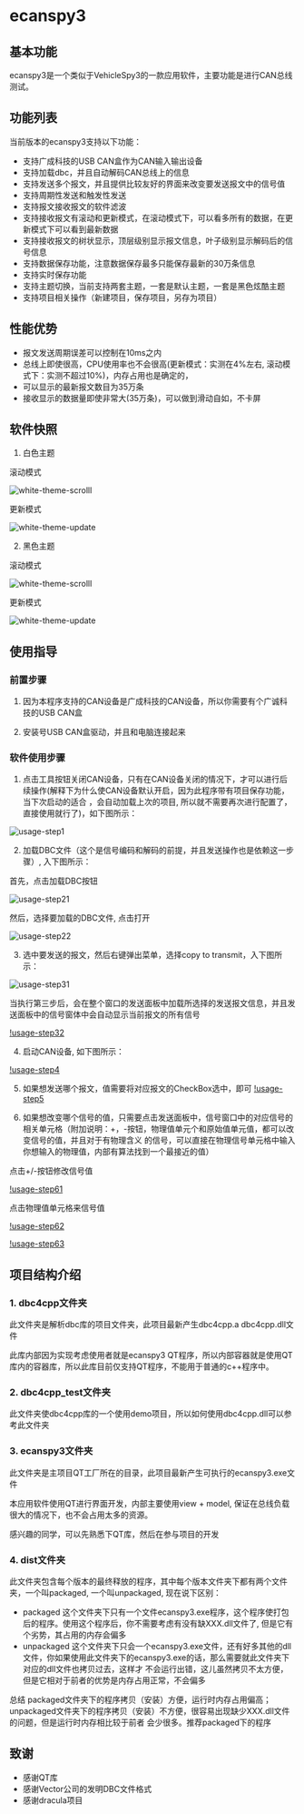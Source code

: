 # ecanspy3

## 基本功能

ecanspy3是一个类似于VehicleSpy3的一款应用软件，主要功能是进行CAN总线测试。

## 功能列表

当前版本的ecanspy3支持以下功能：

+ 支持广成科技的USB CAN盒作为CAN输入输出设备
+ 支持加载dbc，并且自动解码CAN总线上的信息
+ 支持发送多个报文，并且提供比较友好的界面来改变要发送报文中的信号值
+ 支持周期性发送和触发性发送
+ 支持报文接收报文的软件滤波
+ 支持接收报文有滚动和更新模式，在滚动模式下，可以看多所有的数据，在更新模式下可以看到最新数据
+ 支持接收报文的树状显示，顶层级别显示报文信息，叶子级别显示解码后的信号信息
+ 支持数据保存功能，注意数据保存最多只能保存最新的30万条信息
+ 支持实时保存功能
+ 支持主题切换，当前支持两套主题，一套是默认主题，一套是黑色炫酷主题
+ 支持项目相关操作（新建项目，保存项目，另存为项目）

## 性能优势

+ 报文发送周期误差可以控制在10ms之内
+ 总线上即使很高，CPU使用率也不会很高(更新模式：实测在4%左右, 滚动模式下：实测不超过10%)，内存占用也是确定的，
+ 可以显示的最新报文数目为35万条
+ 接收显示的数据量即使非常大(35万条)，可以做到滑动自如，不卡屏

## 软件快照

1. 白色主题

滚动模式

![white-theme-scrolll]("./docs/white-theme-update.png" "白色主题滚动模式运行效果")

更新模式

![white-theme-update]("./docs/white-theme-update.png" "白色主题更新模式运行效果")

2. 黑色主题

滚动模式

![white-theme-scrolll]("./docs/white-theme-update.png" "黑色主题滚动模式运行效果")

更新模式

![white-theme-update]("./docs/white-theme-update.png" "黑色主题更新模式运行效果")

## 使用指导

### 前置步骤

1. 因为本程序支持的CAN设备是广成科技的CAN设备，所以你需要有个广诚科技的USB CAN盒

2. 安装号USB CAN盒驱动，并且和电脑连接起来

### 软件使用步骤

1. 点击工具按钮关闭CAN设备，只有在CAN设备关闭的情况下，才可以进行后续操作(解释下为什么使CAN设备默认开启，因为此程序带有项目保存功能，当下次启动的适合
，会自动加载上次的项目, 所以就不需要再次进行配置了，直接使用就行了)，如下图所示：

![usage-step1]("./docs/usage-step1.png" "关闭CAN设备")

2. 加载DBC文件（这个是信号编码和解码的前提，并且发送操作也是依赖这一步骤）, 入下图所示：

首先，点击加载DBC按钮

![usage-step21]("./docs/usage-step21.png" "点击加载dbc按钮")

然后，选择要加载的DBC文件, 点击打开

![usage-step22]("./docs/usage-step22.png" "选择DBC文件，点击打开")

3. 选中要发送的报文，然后右键弹出菜单，选择copy to transmit，入下图所示：

![usage-step31]("./docs/usage-step31.png" "添加发送报文")

当执行第三步后，会在整个窗口的发送面板中加载所选择的发送报文信息，并且发送面板中的信号窗体中会自动显示当前报文的所有信号

[!usage-step32]("./docs/usage-step32.png" "显示所有要发送的报文")

4. 启动CAN设备, 如下图所示：

[!usage-step4]("./docs/usage-step4.png" "启动CAN设备")

5. 如果想发送哪个报文，值需要将对应报文的CheckBox选中，即可
[!usage-step5]("./docs/usage-step5.png" "发送报文")

6. 如果想改变哪个信号的值，只需要点击发送面板中，信号窗口中的对应信号的相关单元格（附加说明：+，-按钮，物理值单元个和原始值单元值，都可以改变信号的值，并且对于有物理含义
的信号，可以直接在物理信号单元格中输入你想输入的物理值，内部有算法找到一个最接近的值）

点击+/-按钮修改信号值

[!usage-step61]("./docs/usage-step61.png" "点击+/-按钮修改信号值")

点击物理值单元格来信号值

[!usage-step62]("./docs/usage-step62.png" "直接输入物理值来改变信号值")

[!usage-step63]("./docs/usage-step63.png" "直接选中物理值状态来改变信号值")

## 项目结构介绍

### 1. dbc4cpp文件夹 

此文件夹是解析dbc库的项目文件夹，此项目最新产生dbc4cpp.a dbc4cpp.dll文件

此库内部因为实现考虑使用者就是ecanspy3 QT程序，所以内部容器就是使用QT库内的容器库，所以此库目前仅支持QT程序，不能用于普通的c++程序中。

### 2. dbc4cpp_test文件夹

此文件夹使dbc4cpp库的一个使用demo项目，所以如何使用dbc4cpp.dll可以参考此文件夹


### 3. ecanspy3文件夹

此文件夹是主项目QT工厂所在的目录，此项目最新产生可执行的ecanspy3.exe文件

本应用软件使用QT进行界面开发，内部主要使用view + model, 保证在总线负载很大的情况下，也不会占用太多的资源。

感兴趣的同学，可以先熟悉下QT库，然后在参与项目的开发

### 4. dist文件夹

此文件夹包含每个版本的最终释放的程序，其中每个版本文件夹下都有两个文件夹，一个叫packaged, 一个叫unpackaged, 现在说下区别：

+ packaged 这个文件夹下只有一个文件ecanspy3.exe程序，这个程序使打包后的程序。使用这个程序后，你不需要考虑有没有缺XXX.dll文件了, 但是它有个劣势，其占用的内存会偏多
+ unpackaged 这个文件夹下只会一个ecanspy3.exe文件，还有好多其他的dll文件，你如果使用此文件夹下的ecanspy3.exe的话，那么需要就此文件夹下对应的dll文件也拷贝过去，这样才
不会运行出错，这儿虽然拷贝不太方便，但是它相对于前者的优势是内存占用正常，不会偏多

总结 packaged文件夹下的程序拷贝（安装）方便，运行时内存占用偏高；unpackaged文件夹下的程序拷贝（安装）不方便，很容易出现缺少XXX.dll文件的问题，但是运行时内存相比较于前者
会少很多。推荐packaged下的程序

## 致谢
+ 感谢QT库
+ 感谢Vector公司的发明DBC文件格式
+ 感谢dracula项目
